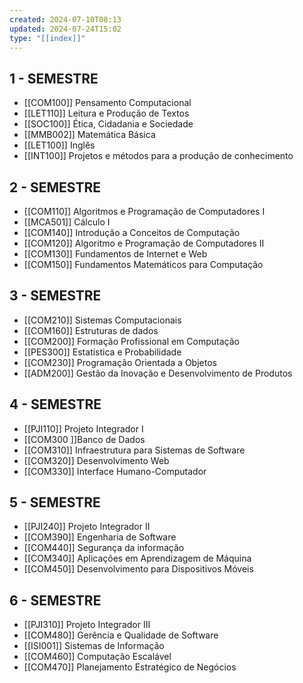 ```yaml
---
created: 2024-07-10T08:13
updated: 2024-07-24T15:02
type: "[[index]]"
---
```

## 1 - SEMESTRE
- [[COM100]] Pensamento Computacional
- [[LET110]] Leitura e Produção de Textos
- [[SOC100]] Ética, Cidadania e Sociedade
- [[MMB002]] Matemática Básica
- [[LET100]] Inglês
- [[INT100]] Projetos e métodos para a produção de conhecimento

## 2 - SEMESTRE
- [[COM110]] Algoritmos e Programação de Computadores I
- [[MCA501]] Cálculo I
- [[COM140]] Introdução a Conceitos de Computação
- [[COM120]] Algoritmo e Programação de Computadores II
- [[COM130]] Fundamentos de Internet e Web
- [[COM150]] Fundamentos Matemáticos para Computação

## 3 - SEMESTRE
- [[COM210]] Sistemas Computacionais
- [[COM160]] Estruturas de dados
- [[COM200]] Formação Profissional em Computação
- [[PES300]] Estatística e Probabilidade
- [[COM230]] Programação Orientada a Objetos
- [[ADM200]] Gestão da Inovação e Desenvolvimento de Produtos

## 4 - SEMESTRE
- [[PJI110]] Projeto Integrador I
- [[COM300 ]]Banco de Dados
- [[COM310]] Infraestrutura para Sistemas de Software
- [[COM320]] Desenvolvimento Web
- [[COM330]] Interface Humano-Computador

## **5 - SEMESTRE**
- [[PJI240]] Projeto Integrador II
- [[COM390]] Engenharia de Software
- [[COM440]] Segurança da informação
- [[COM340]] Aplicações em Aprendizagem de Máquina
- [[COM450]] Desenvolvimento para Dispositivos Móveis

## **6 - SEMESTRE**
- [[PJI310]] Projeto Integrador III
- [[COM480]] Gerência e Qualidade de Software
- [[ISI001]] Sistemas de Informação
- [[COM460]] Computação Escalável
- [[COM470]] Planejamento Estratégico de Negócios